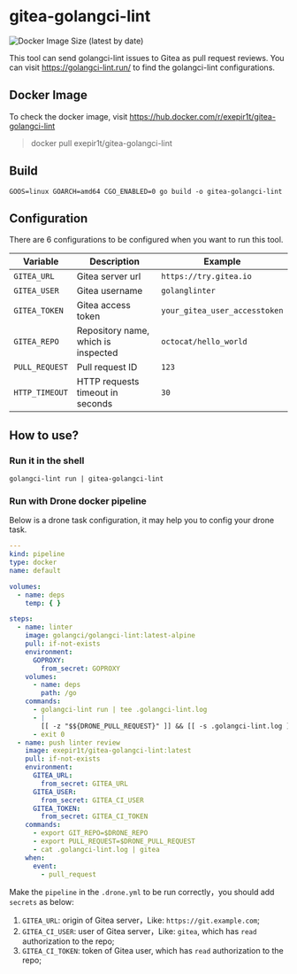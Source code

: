 # gitea-golangci-lint

![Docker Image Size (latest by date)](https://img.shields.io/docker/image-size/exepir1t/gitea-golangci-lint)

This tool can send golangci-lint issues to Gitea as pull request reviews. You can visit <https://golangci-lint.run/> to
find the golangci-lint configurations.

## Docker Image
To check the docker image, visit <https://hub.docker.com/r/exepir1t/gitea-golangci-lint>
> docker pull exepir1t/gitea-golangci-lint

## Build

```shell
GOOS=linux GOARCH=amd64 CGO_ENABLED=0 go build -o gitea-golangci-lint
```

## Configuration

There are 6 configurations to be configured when you want to run this tool.

| Variable | Description | Example |
| --- | --- | --- |
| `GITEA_URL` | Gitea server url | `https://try.gitea.io` |
| `GITEA_USER` | Gitea username | `golanglinter` |
| `GITEA_TOKEN` | Gitea access token | `your_gitea_user_accesstoken` |
| `GITEA_REPO` | Repository name, which is inspected | `octocat/hello_world` |
| `PULL_REQUEST` | Pull request ID | `123` |
| `HTTP_TIMEOUT` | HTTP requests timeout in seconds | `30` |

## How to use?

### Run it in the shell

```shell
golangci-lint run | gitea-golangci-lint
```

### Run with Drone docker pipeline

Below is a drone task configuration, it may help you to config your drone task.

```yaml
---
kind: pipeline
type: docker
name: default

volumes:
  - name: deps
    temp: { }

steps:
  - name: linter
    image: golangci/golangci-lint:latest-alpine
    pull: if-not-exists
    environment:
      GOPROXY:
        from_secret: GOPROXY
    volumes:
      - name: deps
        path: /go
    commands:
      - golangci-lint run | tee .golangci-lint.log
      - |
        [[ -z "$${DRONE_PULL_REQUEST}" ]] && [[ -s .golangci-lint.log ]] && exit 1
      - exit 0
  - name: push linter review
    image: exepir1t/gitea-golangci-lint:latest
    pull: if-not-exists
    environment:
      GITEA_URL:
        from_secret: GITEA_URL
      GITEA_USER:
        from_secret: GITEA_CI_USER
      GITEA_TOKEN:
        from_secret: GITEA_CI_TOKEN
    commands:
      - export GIT_REPO=$DRONE_REPO
      - export PULL_REQUEST=$DRONE_PULL_REQUEST
      - cat .golangci-lint.log | gitea
    when:
      event:
        - pull_request
```

Make the `pipeline` in the `.drone.yml` to be run correctly，you should add `secrets` as below:

1. `GITEA_URL`: origin of Gitea server，Like: `https://git.example.com`;
2. `GITEA_CI_USER`: user of Gitea server，Like: `gitea`, which has `read` authorization to the
   repo;
3. `GITEA_CI_TOKEN`: token of Gitea user, which has `read` authorization to the repo;
